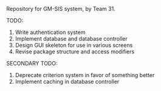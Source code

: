 Repository for GM-SIS system, by Team 31.

TODO:

<ol>
<li>Write authentication system</li>
<li>Implement database and database controller</li>
<li>Design GUI skeleton for use in various screens</li>
<li>Revise package structure and access modifiers</li>
</ol>

SECONDARY TODO:

<ol>
<li>Deprecate criterion system in favor of something better</li>
<li>Implement caching in database controller</li>
</ol>